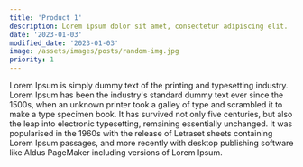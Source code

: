 ```yaml
---
title: 'Product 1'
description: Lorem ipsum dolor sit amet, consectetur adipiscing elit.
date: '2023-01-03'
modified_date: '2023-01-03'
image: /assets/images/posts/random-img.jpg
priority: 1
---
```


Lorem Ipsum is simply dummy text of the printing and typesetting industry. Lorem Ipsum has been the industry's standard dummy text ever since the 1500s, when an unknown printer took a galley of type and scrambled it to make a type specimen book. It has survived not only five centuries, but also the leap into electronic typesetting, remaining essentially unchanged. It was popularised in the 1960s with the release of Letraset sheets containing Lorem Ipsum passages, and more recently with desktop publishing software like Aldus PageMaker including versions of Lorem Ipsum.
